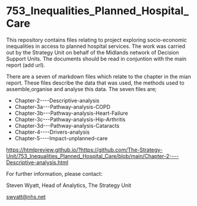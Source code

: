 # 753_Inequalities_Planned_Hospital_Care

This repository contains files relating to project exploring socio-economic inequalities in access to planned hospital services.  The work was carried out by the Strategy Unit on behalf of the Midlands network of Decision Support Units.  The documents should be read in conjuntion with the main report (add url).

There are a seven of markdown files which relate to the chapter in the mian report. These files describe the data that was used, the methods used to assemble,organise and analyse this data.  The seven files are;

- Chapter-2----Descriptive-analysis
- Chapter-3a---Pathway-analysis-COPD
- Chapter-3b---Pathway-analysis-Heart-Failure
- Chapter-3c---Pathway-analysis-Hip-Arthritis
- Chapter-3d---Pathway-analysis-Cataracts
- Chapter-4----Drivers-analysis
- Chapter-5----Impact-unplanned-care



https://htmlpreview.github.io/?https://github.com/The-Strategy-Unit/753_Inequalities_Planned_Hospital_Care/blob/main/Chapter-2----Descriptive-analysis.html 

For further information, please contact:

Steven Wyatt,
Head of Analytics,
The Strategy Unit

swyatt@nhs.net
